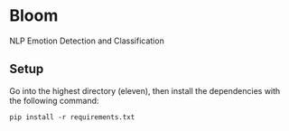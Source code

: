 # Bloom
NLP Emotion Detection and Classification

## Setup

Go into the highest directory (eleven), then install the dependencies with the following command:

``` pip install -r requirements.txt ```
